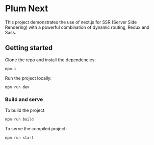 # Plum Next

This project demonstrates the use of next.js for SSR (Server Side Rendering) with a powerful combination of dynamic routing, Redux and Sass.

## Getting started

Clone the repo and install the dependencies:

```sh
npm i
```

Run the project locally:

```sh
npm run dev
```

### Build and serve

To build the project:

```sh
npm run build
```

To serve the compiled project:

```sh
npm run start
```